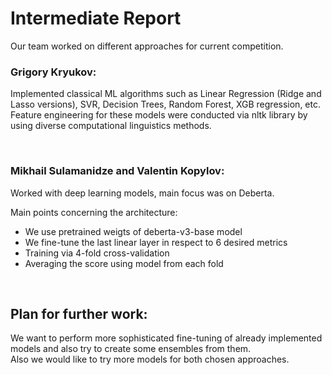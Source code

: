 # Intermediate Report

Our team worked on different approaches for current competition.

### Grigory Kryukov:
Implemented classical ML algorithms such as Linear Regression (Ridge and Lasso versions), SVR, Decision Trees, Random Forest, XGB regression, etc.
<br />
Feature engineering for these models were conducted via nltk library by using diverse computational linguistics methods.

<br />

### Mikhail Sulamanidze and Valentin Kopylov:
Worked with deep learning models, main focus was on Deberta. 

Main points concerning the architecture:
* We use pretrained weigts of deberta-v3-base model 
* We fine-tune the last linear layer in respect to 6 desired metrics
* Training via 4-fold cross-validation
* Averaging the score using model from each fold

<br />

## Plan for further work:
We want to perform more sophisticated fine-tuning of already implemented models and also try to create some ensembles from them.
<br />
Also we would like to try more models for both chosen approaches.
